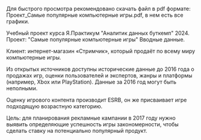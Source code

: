 Для быстрого просмотра рекомендовано скачать файл в pdf формате: Проект_Самые популярные компьютерные игры.pdf, в нем есть все графики.

Учебный проект курса Я.Практикум "Аналитик данных буткемп" 2024.
Проект: "Самые популярные компьютерные игры"
Вводные данные.

Клиент: интернет-магазин «Стримчик», который продаёт по всему миру компьютерные игры.

Из открытых источников доступны исторические данные до 2016 года о продажах игр, оценки пользователей и экспертов, жанры и платформы (например, Xbox или PlayStation). Данные за 2016 год могут быть неполными.

Oценку игрового контента производит ESRB, он же присваивает игре подходящую возрастную категорию.

Цель: для планирования рекламные кампании в 2017 году нужно выявить определяющие успешность игры закономерности, чтобы сделать ставку на потенциально популярный продукт.

